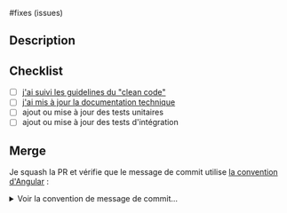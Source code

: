#fixes (issues)

## Description

<!-- compléter ici -->

## Checklist

- [ ] [j'ai suivi les guidelines du "clean code"](https://gist.github.com/wojteklu/73c6914cc446146b8b533c0988cf8d29)
- [ ] [j'ai mis à jour la documentation technique](https://www.notion.so/Documentation-technique-du-Registre-de-preuve-de-covoiturage-14b994bec93180f98a89da28aff88f32)
- [ ] ajout ou mise à jour des tests unitaires
- [ ] ajout ou mise à jour des tests d'intégration

## Merge

Je squash la PR et vérifie que le message de commit utilise [la convention d'Angular](https://github.com/angular/angular/blob/main/CONTRIBUTING.md#-commit-message-format) :

<details>
<summary>Voir la convention de message de commit...</summary>

```
<type>(<scope>): <short summary>
  │       │             │
  │       │             └─⫸ Summary in present tense. Not capitalized. No period at the end.
  │       │
  │       └─⫸ Commit Scope: proxy|acquisition|export|...
  │
  └─⫸ Commit Type: build|ci|docs|feat|fix|perf|refactor|test
```
Types de commit

 - build: Changes that affect the build system or external dependencies (example scopes: gulp, broccoli, npm)
 - ci: Changes to our CI configuration files and scripts (examples: Github Actions)
 - docs: Documentation only changes
 - feat: A new feature (Minor bump)
 - fix: A bug fix (Patch bump)
 - perf: A code change that improves performance
 - refactor: A code change that neither fixes a bug nor adds a feature
 - test: Adding missing tests or correcting existing tests

Le _scope_ (optionnel) précise le module ou le composant impacté par le commit.
</details>